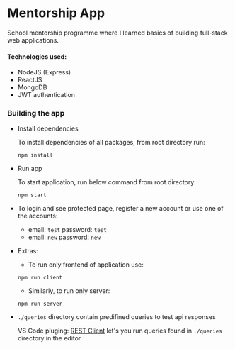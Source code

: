 # Mentorship App
School mentorship programme where I learned basics of building full-stack web applications.

#### Technologies used:
 - NodeJS (Express)
 - ReactJS
 - MongoDB
 - JWT authentication

### Building the app

- Install dependencies

  To install dependencies of all packages, from root directory run:
  ```
  npm install
  ```
- Run app

  To start application, run below command from root directory:
  ```
  npm start
  ```

- To login and see protected page, register a new account or use one of the accounts:
  - email: `test` password: `test`
  - email: `new` password: `new`

- Extras:
   - To run only frontend of application use:
    ```
    npm run client
    ```
    - Similarly, to run only server:
    ```
    npm run server
    ```
- `./queries` directory contain predifined queries to test api responses

  VS Code pluging: [REST Client](https://marketplace.visualstudio.com/items?itemName=humao.rest-client)
  let's you run queries found in `./queries` directory in the editor
